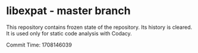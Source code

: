 # libexpat - master branch

This repository contains frozen state of the repository.
Its history is cleared. It is used only for static code
analysis with Codacy.

Commit Time: 1708146039